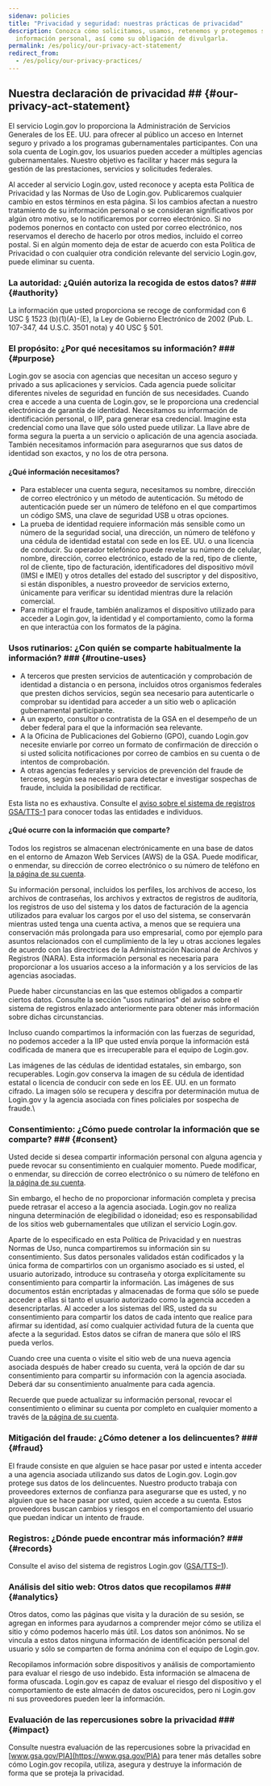 ```yaml
---
sidenav: policies
title: "Privacidad y seguridad: nuestras prácticas de privacidad"
description: Conozca cómo solicitamos, usamos, retenemos y protegemos su
  información personal, así como su obligación de divulgarla.
permalink: /es/policy/our-privacy-act-statement/
redirect_from:
  - /es/policy/our-privacy-practices/
---
```

## Nuestra declaración de privacidad ## {#our-privacy-act-statement}

El servicio Login.gov lo proporciona la Administración de Servicios Generales de los EE. UU. para ofrecer al público un acceso en Internet seguro y privado a los programas gubernamentales participantes. Con una sola cuenta de Login.gov, los usuarios pueden acceder a múltiples agencias gubernamentales. Nuestro objetivo es facilitar y hacer más segura la gestión de las prestaciones, servicios y solicitudes federales.

Al acceder al servicio Login.gov, usted reconoce y acepta esta Política de Privacidad y las Normas de Uso de Login.gov. Publicaremos cualquier cambio en estos términos en esta página. Si los cambios afectan a nuestro tratamiento de su información personal o se consideran significativos por algún otro motivo, se lo notificaremos por correo electrónico. Si no podemos ponernos en contacto con usted por correo electrónico, nos reservamos el derecho de hacerlo por otros medios, incluido el correo postal. Si en algún momento deja de estar de acuerdo con esta Política de Privacidad o con cualquier otra condición relevante del servicio Login.gov, puede eliminar su cuenta.

### La autoridad: ¿Quién autoriza la recogida de estos datos? ### {#authority}

La información que usted proporciona se recoge de conformidad con 6 USC § 1523 (b)(1)(A)-(E), la Ley de Gobierno Electrónico de 2002 (Pub. L. 107-347, 44 U.S.C. 3501 nota) y 40 USC § 501.

### El propósito: ¿Por qué necesitamos su información? ### {#purpose}

Login.gov se asocia con agencias que necesitan un acceso seguro y privado a sus aplicaciones y servicios. Cada agencia puede solicitar diferentes niveles de seguridad en función de sus necesidades. Cuando crea e accede a una cuenta de Login.gov, se le proporciona una credencial electrónica de garantía de identidad. Necesitamos su información de identificación personal, o IIP, para generar esa credencial. Imagine esta credencial como una llave que sólo usted puede utilizar. La llave abre de forma segura la puerta a un servicio o aplicación de una agencia asociada. También necesitamos información para asegurarnos que sus datos de identidad son exactos, y no los de otra persona.

#### ¿Qué información necesitamos?

* Para establecer una cuenta segura, necesitamos su nombre, dirección de correo electrónico y un método de autenticación. Su método de autenticación puede ser un número de teléfono en el que compartimos un código SMS, una clave de seguridad USB u otras opciones.
* La prueba de identidad requiere información más sensible como un número de la seguridad social, una dirección, un número de teléfono y una cédula de identidad estatal con sede en los EE. UU. o una licencia de conducir. Su operador telefónico puede revelar su número de celular, nombre, dirección, correo electrónico, estado de la red, tipo de cliente, rol de cliente, tipo de facturación, identificadores del dispositivo móvil (IMSI e IMEI) y otros detalles del estado del suscriptor y del dispositivo, si están disponibles, a nuestro proveedor de servicios externo, únicamente para verificar su identidad mientras dure la relación comercial.
* Para mitigar el fraude, también analizamos el dispositivo utilizado para acceder a Login.gov, la identidad y el comportamiento, como la forma en que interactúa con los formatos de la página.

### Usos rutinarios: ¿Con quién se comparte habitualmente la información? ### {#routine-uses}

* A terceros que presten servicios de autenticación y comprobación de identidad a distancia o en persona, incluidos otros organismos federales que presten dichos servicios, según sea necesario para autenticarle o comprobar su identidad para acceder a un sitio web o aplicación gubernamental participante.
* A un experto, consultor o contratista de la GSA en el desempeño de un deber federal para el que la información sea relevante.
* A la Oficina de Publicaciones del Gobierno (GPO), cuando Login.gov necesite enviarle por correo un formato de confirmación de dirección o si usted solicita notificaciones por correo de cambios en su cuenta o de intentos de comprobación.
* A otras agencias federales y servicios de prevención del fraude de terceros, según sea necesario para detectar e investigar sospechas de fraude, incluida la posibilidad de rectificar.

Esta lista no es exhaustiva. Consulte el [aviso sobre el sistema de registros GSA/TTS-1](https://www.federalregister.gov/documents/2022/11/21/2022-25420/privacy-act-of-1974-notice-of-a-modified-system-of-records) para conocer todas las entidades e individuos.

#### ¿Qué ocurre con la información que comparte?

Todos los registros se almacenan electrónicamente en una base de datos en el entorno de Amazon Web Services (AWS) de la GSA. Puede modificar, o enmendar, su dirección de correo electrónico o su número de teléfono en [la página de su cuenta](https://secure.login.gov/account).

Su información personal, incluidos los perfiles, los archivos de acceso, los archivos de contraseñas, los archivos y extractos de registros de auditoría, los registros de uso del sistema y los datos de facturación de la agencia utilizados para evaluar los cargos por el uso del sistema, se conservarán mientras usted tenga una cuenta activa, a menos que se requiera una conservación más prolongada para uso empresarial, como por ejemplo para asuntos relacionados con el cumplimiento de la ley u otras acciones legales de acuerdo con las directrices de la Administración Nacional de Archivos y Registros (NARA). Esta información personal es necesaria para proporcionar a los usuarios acceso a la información y a los servicios de las agencias asociadas.

Puede haber circunstancias en las que estemos obligados a compartir ciertos datos. Consulte la sección "usos rutinarios" del aviso sobre el sistema de registros enlazado anteriormente para obtener más información sobre dichas circunstancias.

Incluso cuando compartimos la información con las fuerzas de seguridad, no podemos acceder a la IIP que usted envía porque la información está codificada de manera que es irrecuperable para el equipo de Login.gov.

Las imágenes de las cédulas de identidad estatales, sin embargo, son recuperables. Login.gov conserva la imagen de su cédula de identidad estatal o licencia de conducir con sede en los EE. UU. en un formato cifrado. La imagen sólo se recupera y descifra por determinación mutua de Login.gov y la agencia asociada con fines policiales por sospecha de fraude.\

### Consentimiento: ¿Cómo puede controlar la información que se comparte? ### {#consent}

Usted decide si desea compartir información personal con alguna agencia y puede revocar su consentimiento en cualquier momento. Puede modificar, o enmendar, su dirección de correo electrónico o su número de teléfono en [la página de su cuenta](https://secure.login.gov/account).

Sin embargo, el hecho de no proporcionar información completa y precisa puede retrasar el acceso a la agencia asociada. Login.gov no realiza ninguna determinación de elegibilidad o idoneidad; eso es responsabilidad de los sitios web gubernamentales que utilizan el servicio Login.gov.

Aparte de lo especificado en esta Política de Privacidad y en nuestras Normas de Uso, nunca compartiremos su información sin su consentimiento. Sus datos personales validados están codificados y la única forma de compartirlos con un organismo asociado es si usted, el usuario autorizado, introduce su contraseña y otorga explícitamente su consentimiento para compartir la información. Las imágenes de sus documentos están encriptadas y almacenadas de forma que sólo se puede acceder a ellas si tanto el usuario autorizado como la agencia acceden a desencriptarlas. Al acceder a los sistemas del IRS, usted da su consentimiento para compartir los datos de cada intento que realice para afirmar su identidad, así como cualquier actividad futura de la cuenta que afecte a la seguridad. Estos datos se cifran de manera que sólo el IRS pueda verlos.

Cuando cree una cuenta o visite el sitio web de una nueva agencia asociada después de haber creado su cuenta, verá la opción de dar su consentimiento para compartir su información con la agencia asociada. Deberá dar su consentimiento anualmente para cada agencia.

Recuerde que puede actualizar su información personal, revocar el consentimiento o eliminar su cuenta por completo en cualquier momento a través de [la página de su cuenta](https://secure.login.gov/account).

### Mitigación del fraude: ¿Cómo detener a los delincuentes? ### {#fraud}

El fraude consiste en que alguien se hace pasar por usted e intenta acceder a una agencia asociada utilizando sus datos de Login.gov. Login.gov protege sus datos de los delincuentes. Nuestro producto trabaja con proveedores externos de confianza para asegurarse que es usted, y no alguien que se hace pasar por usted, quien accede a su cuenta. Estos proveedores buscan cambios y riesgos en el comportamiento del usuario que puedan indicar un intento de fraude.

### Registros: ¿Dónde puede encontrar más información? ### {#records}

Consulte el aviso del sistema de registros Login.gov ([GSA/TTS–1](https://www.federalregister.gov/documents/2022/11/21/2022-25420/privacy-act-of-1974-notice-of-a-modified-system-of-records)).

### Análisis del sitio web: Otros datos que recopilamos ### {#analytics}

Otros datos, como las páginas que visita y la duración de su sesión, se agregan en informes para ayudarnos a comprender mejor cómo se utiliza el sitio y cómo podemos hacerlo más útil. Los datos son anónimos. No se vincula a estos datos ninguna información de identificación personal del usuario y sólo se comparten de forma anónima con el equipo de Login.gov.

Recopilamos información sobre dispositivos y análisis de comportamiento para evaluar el riesgo de uso indebido. Esta información se almacena de forma ofuscada. Login.gov es capaz de evaluar el riesgo del dispositivo y el comportamiento de este almacén de datos oscurecidos, pero ni Login.gov ni sus proveedores pueden leer la información.

### Evaluación de las repercusiones sobre la privacidad ### {#impact}

Consulte nuestra evaluación de las repercusiones sobre la privacidad en [www.gsa.gov/PIA](https://www.gsa.gov/PIA) para tener más detalles sobre cómo Login.gov recopila, utiliza, asegura y destruye la información de forma que se proteja la privacidad.
